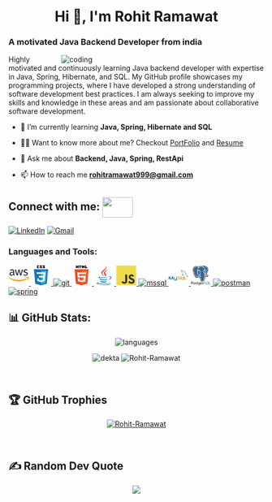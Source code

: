 <h1 align="center">Hi 👋, I'm Rohit Ramawat</h1>
<h3 align="left">A motivated Java Backend Developer from india</h3>
<img align = "right" alt = "coding"  width = "400" src="https://repository-images.githubusercontent.com/340868117/f2b32a00-cc75-11eb-8bf8-1bf1990e8868">

<p>Highly motivated and continuously learning Java backend developer with expertise in Java, Spring, Hibernate, and SQL. My GitHub profile showcases my programming projects, where I have developed a strong understanding of software development best practices. I am always seeking to improve my skills and knowledge in these areas and am passionate about collaborative software development.</p>

- 🌱 I’m currently learning **Java, Spring, Hibernate and SQL**

- 👨‍💻 Want to know more about me? Checkout <a href="https://rohit-ramawat.github.io//">PortFolio</a> and [Resume](https://drive.google.com/file/d/1aAM8Y903ALBXq7B8nAjdybv5H3ov88uI/view?usp=share_link)

- 💬 Ask me about **Backend, Java, Spring, RestApi**

- 📫 How to reach me **rohitramawat999@gmail.com**

## Connect with me: <img src='https://raw.githubusercontent.com/rahulbanerjee26/githubProfileReadmeGenerator/main/gifs/handShake.gif' width="60px" height="40px" align="center"/>
[![LinkedIn](https://img.shields.io/badge/LinkedIn-%230077B5.svg?logo=linkedin&logoColor=white)](https://www.linkedin.com/in/rohit-ramawat-b69453188/) 
[![Gmail](https://img.shields.io/badge/Gmail-%230077B5.svg?logo=gmail&&logoColor=white)](mailto:rohitramawat999@gmail.com)
</p>

<h3 align="left">Languages and Tools:</h3>
<p align="left"> <a href="https://aws.amazon.com" target="_blank" rel="noreferrer"> <img src="https://raw.githubusercontent.com/devicons/devicon/master/icons/amazonwebservices/amazonwebservices-original-wordmark.svg" alt="aws" width="40" height="40"/> </a> <a href="https://www.w3schools.com/css/" target="_blank" rel="noreferrer"> <img src="https://raw.githubusercontent.com/devicons/devicon/master/icons/css3/css3-original-wordmark.svg" alt="css3" width="40" height="40"/> </a> <a href="https://git-scm.com/" target="_blank" rel="noreferrer"> <img src="https://www.vectorlogo.zone/logos/git-scm/git-scm-icon.svg" alt="git" width="40" height="40"/> </a> <a href="https://www.w3.org/html/" target="_blank" rel="noreferrer"> <img src="https://raw.githubusercontent.com/devicons/devicon/master/icons/html5/html5-original-wordmark.svg" alt="html5" width="40" height="40"/> </a> <a href="https://www.java.com" target="_blank" rel="noreferrer"> <img src="https://raw.githubusercontent.com/devicons/devicon/master/icons/java/java-original.svg" alt="java" width="40" height="40"/> </a> <a href="https://developer.mozilla.org/en-US/docs/Web/JavaScript" target="_blank" rel="noreferrer"> <img src="https://raw.githubusercontent.com/devicons/devicon/master/icons/javascript/javascript-original.svg" alt="javascript" width="40" height="40"/> </a> <a href="https://www.microsoft.com/en-us/sql-server" target="_blank" rel="noreferrer"> <img src="https://www.svgrepo.com/show/303229/microsoft-sql-server-logo.svg" alt="mssql" width="40" height="40"/> </a> <a href="https://www.mysql.com/" target="_blank" rel="noreferrer"> <img src="https://raw.githubusercontent.com/devicons/devicon/master/icons/mysql/mysql-original-wordmark.svg" alt="mysql" width="40" height="40"/> </a> <a href="https://www.postgresql.org" target="_blank" rel="noreferrer"> <img src="https://raw.githubusercontent.com/devicons/devicon/master/icons/postgresql/postgresql-original-wordmark.svg" alt="postgresql" width="40" height="40"/> </a> <a href="https://postman.com" target="_blank" rel="noreferrer"> <img src="https://www.vectorlogo.zone/logos/getpostman/getpostman-icon.svg" alt="postman" width="40" height="40"/> </a> <a href="https://spring.io/" target="_blank" rel="noreferrer"> <img src="https://www.vectorlogo.zone/logos/springio/springio-icon.svg" alt="spring" width="40" height="40"/> </a> </p>

## 📊 GitHub Stats:
<p align="center">
	<img width="45%" align="center" alt="languages" src="https://github-readme-stats.vercel.app/api/top-langs/?username=dekta&layout=compact&hide_border=true&theme=radical" />
</p>

<p align="center">
  <img width="47%" src="https://github-readme-stats.vercel.app/api?username=dekta&&hide_progress=true&show_icons=true&locale=en&layout=compact&hide_border=true&theme=radical" 			alt="dekta" />

  <img width="50%" src="https://github-readme-streak-stats.herokuapp.com/?user=Rohit-Ramawat&layout=compact&hide_border=true&theme=radical" alt="Rohit-Ramawat" />
</p>

<br>

## 🏆 GitHub Trophies
<p align="center" >
	<a href="https://github.com/ryo-ma/github-profile-trophy">
		<img src="https://github-profile-trophy.vercel.app/?username=Rohit-Ramawat&theme=monokai&no-frame=false&no-bg=true&margin-w=4" alt="Rohit-Ramawat" />
	</a>
</p> 


<br>

## ✍️ Random Dev Quote
<p align="center" ><img  width="47%" src="https://quotes-github-readme.vercel.app/api?type=horizontal&theme=radical" />    </p>



